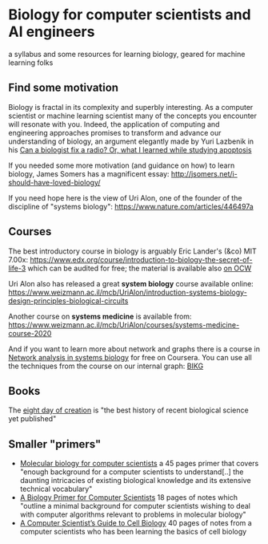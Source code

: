 # Biology for computer scientists and AI engineers
a syllabus and some resources for learning biology, geared for machine learning folks

## Find some motivation
Biology is fractal in its complexity and superbly interesting. 
As a computer scientist or machine learning scientist many of the concepts you encounter will resonate with you.
Indeed, the application of computing and engineering approaches promises to transform and advance our understanding of biology, an argument elegantly made by Yuri Lazbenik in his [Can a biologist fix a radio? Or, what I learned while studying apoptosis](https://www.cell.com/cancer-cell/fulltext/S1535-6108(02)00133-2)

If you needed some more motivation (and guidance on how) to learn biology, James Somers has a magnificent essay: http://jsomers.net/i-should-have-loved-biology/

If you need hope here is the view of Uri Alon, one of the founder of the discipline of "systems biology": https://www.nature.com/articles/446497a

## Courses
The best introductory course in biology is arguably Eric Lander's (&co) MIT 7.00x: https://www.edx.org/course/introduction-to-biology-the-secret-of-life-3 which can be audited for free; the material is available also [on OCW](https://ocw.mit.edu/courses/biology/7-01sc-fundamentals-of-biology-fall-2011/)

Uri Alon also has released a great **system biology** course available online: https://www.weizmann.ac.il/mcb/UriAlon/introduction-systems-biology-design-principles-biological-circuits 

Another course on **systems medicine** is available from: https://www.weizmann.ac.il/mcb/UriAlon/courses/systems-medicine-course-2020

And if you want to learn more about network and graphs there is a course in [Network analysis in systems biology](https://www.coursera.org/learn/network-biology) for free on Coursera. You can use all the techniques from the course on our internal graph: [BIKG](https://bikg.astrazeneca.net)

## Books
The [eight day of creation](https://www.amazon.com/The-Eighth-Day-Creation-Commemorative/dp/0879694785) is "the best history of recent biological science yet published"


## Smaller "primers"

- [Molecular biology for computer scientists](https://tandy.cs.illinois.edu/Hunter_MolecularBiology.pdf) a 45 pages primer that covers "enough background for a computer scientists to understand[..] the daunting intricacies of existing biological knowledge and its extensive technical vocabulary"
- [A Biology Primer for Computer Scientists](http://web.stanford.edu/class/cs173/papers/bioprimer.pdf) 18 pages of notes which "outline a minimal background for computer scientists wishing to deal with computer algorithms relevant to problems in molecular biology"
- [A Computer Scientist’s Guide to Cell Biology](https://wwcohen.github.io/GuideToBiology-sampleChapter-release1.4.pdf) 40 pages of notes from a computer scientists who has been learning the basics of cell biology



